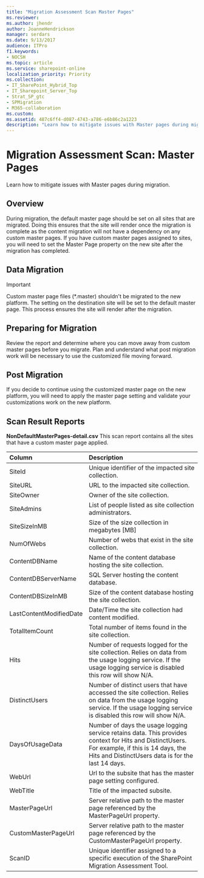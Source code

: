 ```yaml
---
title: "Migration Assessment Scan Master Pages"
ms.reviewer: 
ms.author: jhendr
author: JoanneHendrickson
manager: serdars
ms.date: 9/13/2017
audience: ITPro
f1.keywords:
- NOCSH
ms.topic: article
ms.service: sharepoint-online
localization_priority: Priority
ms.collection:
- IT_SharePoint_Hybrid_Top
- IT_Sharepoint_Server_Top
- Strat_SP_gtc
- SPMigration
- M365-collaboration
ms.custom:
ms.assetid: 487c6ff4-d087-4743-a786-e6b86c2a1223
description: "Learn how to mitigate issues with Master pages during migration."
---
```


# Migration Assessment Scan: Master Pages

Learn how to mitigate issues with Master pages during migration.
  
## Overview

During migration, the default master page should be set on all sites that are migrated. Doing this ensures that the site will render once the migration is complete as the content migration will not have a dependency on any custom master pages. If you have custom master pages assigned to sites, you will need to set the Master Page property on the new site after the migration has completed.
  
## Data Migration

> [!IMPORTANT]
> Custom master page files (\*.master) shouldn't be migrated to the new platform. The setting on the destination site will be set to the default master page. This process ensures the site will render after the migration. 
  
## Preparing for Migration

Review the report and determine where you can move away from custom master pages before you migrate. Plan and understand what post migration work will be necessary to use the customized file moving forward.
  
## Post Migration

If you decide to continue using the customized master page on the new platform, you will need to apply the master page setting and validate your customizations work on the new platform.
  
## Scan Result Reports

 **NonDefaultMasterPages-detail.csv** This scan report contains all the sites that have a custom master page applied. 
  
|**Column**|**Description**|
|:-----|:-----|
|SiteId  <br/> |Unique identifier of the impacted site collection.  <br/> |
|SiteURL  <br/> |URL to the impacted site collection.  <br/> |
|SiteOwner  <br/> |Owner of the site collection.  <br/> |
|SiteAdmins  <br/> |List of people listed as site collection administrators.  <br/> |
|SiteSizeInMB  <br/> |Size of the size collection in megabytes [MB]  <br/> |
|NumOfWebs  <br/> |Number of webs that exist in the site collection.  <br/> |
|ContentDBName  <br/> |Name of the content database hosting the site collection.  <br/> |
|ContentDBServerName  <br/> |SQL Server hosting the content database.  <br/> |
|ContentDBSizeInMB  <br/> |Size of the content database hosting the site collection.  <br/> |
|LastContentModifiedDate  <br/> |Date/Time the site collection had content modified.  <br/> |
|TotalItemCount  <br/> |Total number of items found in the site collection.  <br/> |
|Hits  <br/> |Number of requests logged for the site collection. Relies on data from the usage logging service. If the usage logging service is disabled this row will show N/A.  <br/> |
|DistinctUsers  <br/> |Number of distinct users that have accessed the site collection. Relies on data from the usage logging service. If the usage logging service is disabled this row will show N/A.  <br/> |
|DaysOfUsageData  <br/> |Number of days the usage logging service retains data. This provides context for Hits and DistinctUsers. For example, if this is 14 days, the Hits and DistinctUsers data is for the last 14 days.  <br/> |
|WebUrl  <br/> |Url to the subsite that has the master page setting configured.  <br/> |
|WebTitle  <br/> |Title of the impacted subsite.  <br/> |
|MasterPageUrl  <br/> |Server relative path to the master page referenced by the MasterPageUrl property.  <br/> |
|CustomMasterPageUrl  <br/> |Server relative path to the master page referenced by the CustomMasterPageUrl property.  <br/> |
|ScanID  <br/> |Unique identifier assigned to a specific execution of the SharePoint Migration Assessment Tool.  <br/> |
   

